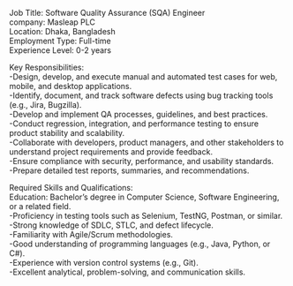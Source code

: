 Job Title: Software Quality Assurance (SQA) Engineer  
company: Masleap PLC  
Location: Dhaka, Bangladesh  
Employment Type: Full-time  
Experience Level: 0-2 years  
  
Key Responsibilities:  
-Design, develop, and execute manual and automated test cases for web, mobile, and desktop applications.  
-Identify, document, and track software defects using bug tracking tools (e.g., Jira, Bugzilla).  
-Develop and implement QA processes, guidelines, and best practices.  
-Conduct regression, integration, and performance testing to ensure product stability and scalability.  
-Collaborate with developers, product managers, and other stakeholders to understand project requirements and provide feedback.  
-Ensure compliance with security, performance, and usability standards.  
-Prepare detailed test reports, summaries, and recommendations.  
  
Required Skills and Qualifications:  
Education: Bachelor’s degree in Computer Science, Software Engineering, or a related field.  
-Proficiency in testing tools such as Selenium, TestNG, Postman, or similar.  
-Strong knowledge of SDLC, STLC, and defect lifecycle.  
-Familiarity with Agile/Scrum methodologies.  
-Good understanding of programming languages (e.g., Java, Python, or C#).  
-Experience with version control systems (e.g., Git).  
-Excellent analytical, problem-solving, and communication skills.
